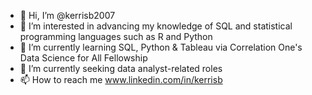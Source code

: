 - 👋 Hi, I’m @kerrisb2007
- 👀 I’m interested in advancing my knowledge of SQL and statistical programming languages such as R and Python
- 🌱 I’m currently learning SQL, Python & Tableau via Correlation One's Data Science for All Fellowship
- 💞️ I’m currently seeking data analyst-related roles
- 📫 How to reach me www.linkedin.com/in/kerrisb

<!---
kerrisb2007/kerrisb2007 is a ✨ special ✨ repository because its `README.md` (this file) appears on your GitHub profile.
You can click the Preview link to take a look at your changes.
--->
